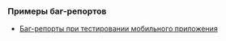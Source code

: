 ### Примеры баг-репортов
<ul dir="auto">
<li><a href ="https://disk.yandex.ru/i/KzaNgfJ2ncAkKg">Баг-репорты при тестировании мобильного приложения</a>
</li>
</ul>
